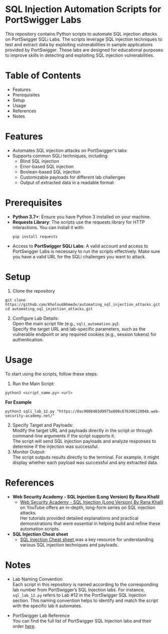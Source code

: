 # SQL Injection Automation Scripts for PortSwigger Labs
This repository contains Python scripts to automate SQL injection attacks on PortSwigger SQLi Labs. The scripts leverage SQL injection techniques to test and extract data by exploiting vulnerabilities in sample applications provided by PortSwigger.
These labs are designed for educational purposes to improve skills in detecting and exploiting SQL injection vulnerabilities.

# Table of Contents
- Features
- Prerequisites
- Setup
- Usage
- References
- Notes

# Features
- Automates SQL injection attacks on PortSwigger's labs
- Supports common SQLi techniques, including:
  - Blind SQL injection
  - Error-based SQL injection
  - Boolean-based SQL injection
  - Customizable payloads for different lab challenges
  - Output of extracted data in a readable format

# Prerequisites
- **Python 3.7+**: Ensure you have Python 3 installed on your machine.
- **Requests Library**: The scripts use the requests library for HTTP interactions. You can install it with:
  ```
  pip install requests
  ```
- Access to **PortSwigger SQLi Labs**: A valid account and access to PortSwigger Labs is necessary to run the scripts effectively. Make sure you have a valid URL for the SQLi challenges you want to attack.
# Setup
1. Clone the repository
```
git clone https://github.com/KholoudAhmedx/automating_sql_injection_attacks.git
cd automating_sql_injection_attacks.git
```
2. Configure Lab Details: </br>
Open the main script file (e.g., `sqli_automation.py`). </br>
Specify the target URL and lab-specific parameters, such as the vulnerable endpoint or any required cookies (e.g., session tokens) for authentication.

# Usage
To start using the scripts, follow these steps:

1. Run the Main Script: </br>

```
python3 <script_name.py> <url>
```
**For Example**
```
python3 sqli_lab_12.py "https://0ac9008403d9975e808c67630012004b.web-security-academy.net/"
```
2. Specify Target and Payloads:</br>
Modify the target URL and payloads directly in the script or through command-line arguments if the script supports it.</br>
The script will send SQL injection payloads and analyze responses to determine if the injection was successful.
3. Monitor Output: </br>
The script outputs results directly to the terminal. For example, it might display whether each payload was successful and any extracted data.

# References
- **Web Security Academy - SQL Injection (Long Version) By Rana Khalil**</br>
  - <a href="https://www.youtube.com/watch?v=1nJgupaUPEQ&list=PLuyTk2_mYISLaZC4fVqDuW_hOk0dd5rlf">Web Security Academy - SQL Injection (Long Version) By Rana Khalil</a> on YouTube offers an in-depth, long-form series on SQL injection attacks.</br>
  Her tutorials provided detailed explanations and practical demonstrations that were essential in helping build and refine these automation scripts.
- **SQL Injection Cheat sheet**
  - <a href="https://portswigger.net/web-security/sql-injection/cheat-sheet"> SQL Injection Cheat sheet </a> was a  key resource for understanding various SQL injection techniques and payloads.
# Notes
- Lab Naming Convention</br>
  Each script in this repository is named according to the corresponding lab number from PortSwigger’s SQL Injection labs. For instance, `sql_lab_12.py` refers to Lab #12 in the PortSwigger SQL Injection section. This naming convention helps to identify and match the script with the specific lab it automates.

- PortSwigger Lab Reference</br>
  You can find the full list of PortSwigger SQL Injection labs and their order <a href="https://portswigger.net/web-security/all-labs#sql-injection">here</a>.
